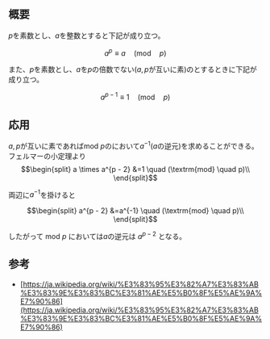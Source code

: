 ## 概要

$p$を素数とし、$a$を整数とすると下記が成り立つ。

$$
a^p \equiv a \quad (\textrm{mod} \quad p)
$$

また、$p$を素数とし、$a$を$p$の倍数でない($a, p$が互いに素)のとするときに下記が成り立つ。

$$
a^{p - 1} \equiv 1 \quad (\textrm{mod} \quad p)
$$

## 応用

$a, p$が互いに素であればmod $p$のにおいて$a^{-1}$($a$の逆元)を求めることができる。
フェルマーの小定理より
$$\begin{split}
a \times a^{p - 2} &=1 \quad (\textrm{mod} \quad p)\\
\end{split}$$

両辺に$a^{-1}$を掛けると

$$\begin{split}
a^{p - 2} &=a^{-1} \quad (\textrm{mod} \quad p)\\
\end{split}$$

したがって mod $p$ においては$a$の逆元は $a^{p-2}$ となる。

## 参考
- [https://ja.wikipedia.org/wiki/%E3%83%95%E3%82%A7%E3%83%AB%E3%83%9E%E3%83%BC%E3%81%AE%E5%B0%8F%E5%AE%9A%E7%90%86](https://ja.wikipedia.org/wiki/%E3%83%95%E3%82%A7%E3%83%AB%E3%83%9E%E3%83%BC%E3%81%AE%E5%B0%8F%E5%AE%9A%E7%90%86)